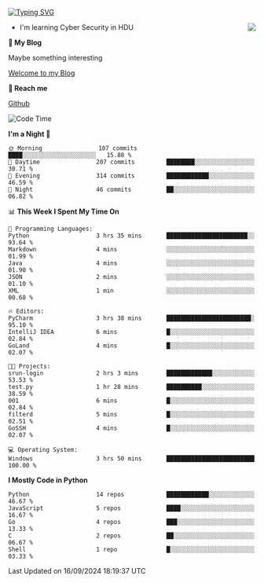 [![Typing SVG](https://readme-typing-svg.herokuapp.com?font=Fira+Code&pause=1000&random=false&width=450&height=60&lines=Hello+%F0%9F%91%8B%F0%9F%8F%BB;I'm+JBNRZ)](https://git.io/typing-svg)

<a href="#">
  <img align="right" src="https://github-readme-stats.vercel.app/api?username=JBNRZ&show_icons=true&bg_color=15,f2f7fd,E0EAFC" />
</a>

- I'm learning Cyber Security in HDU

 **🌱 My Blog**

Maybe something interesting

[Welcome to my Blog](https://jbnrz.com.cn/)

 **💬 Reach me** 

[Github](https://github.com/JBNRZ)


<!--START_SECTION:waka-->
![Code Time](http://img.shields.io/badge/Code%20Time-661%20hrs%2042%20mins-blue)

**I'm a Night 🦉** 

```text
🌞 Morning                107 commits         ████░░░░░░░░░░░░░░░░░░░░░   15.88 % 
🌆 Daytime                207 commits         ████████░░░░░░░░░░░░░░░░░   30.71 % 
🌃 Evening                314 commits         ████████████░░░░░░░░░░░░░   46.59 % 
🌙 Night                  46 commits          ██░░░░░░░░░░░░░░░░░░░░░░░   06.82 % 
```


📊 **This Week I Spent My Time On** 

```text
💬 Programming Languages: 
Python                   3 hrs 35 mins       ███████████████████████░░   93.64 % 
Markdown                 4 mins              ░░░░░░░░░░░░░░░░░░░░░░░░░   01.99 % 
Java                     4 mins              ░░░░░░░░░░░░░░░░░░░░░░░░░   01.90 % 
JSON                     2 mins              ░░░░░░░░░░░░░░░░░░░░░░░░░   01.10 % 
XML                      1 min               ░░░░░░░░░░░░░░░░░░░░░░░░░   00.68 % 

🔥 Editors: 
PyCharm                  3 hrs 38 mins       ████████████████████████░   95.10 % 
IntelliJ IDEA            6 mins              █░░░░░░░░░░░░░░░░░░░░░░░░   02.84 % 
GoLand                   4 mins              █░░░░░░░░░░░░░░░░░░░░░░░░   02.07 % 

🐱‍💻 Projects: 
srun-login               2 hrs 3 mins        █████████████░░░░░░░░░░░░   53.53 % 
test.py                  1 hr 28 mins        ██████████░░░░░░░░░░░░░░░   38.59 % 
001                      6 mins              █░░░░░░░░░░░░░░░░░░░░░░░░   02.84 % 
filterd                  5 mins              █░░░░░░░░░░░░░░░░░░░░░░░░   02.51 % 
GoSSH                    4 mins              █░░░░░░░░░░░░░░░░░░░░░░░░   02.07 % 

💻 Operating System: 
Windows                  3 hrs 50 mins       █████████████████████████   100.00 % 
```

**I Mostly Code in Python** 

```text
Python                   14 repos            ████████████░░░░░░░░░░░░░   46.67 % 
JavaScript               5 repos             ████░░░░░░░░░░░░░░░░░░░░░   16.67 % 
Go                       4 repos             ███░░░░░░░░░░░░░░░░░░░░░░   13.33 % 
C                        2 repos             ██░░░░░░░░░░░░░░░░░░░░░░░   06.67 % 
Shell                    1 repo              █░░░░░░░░░░░░░░░░░░░░░░░░   03.33 % 
```




 Last Updated on 16/09/2024 18:19:37 UTC
<!--END_SECTION:waka-->
